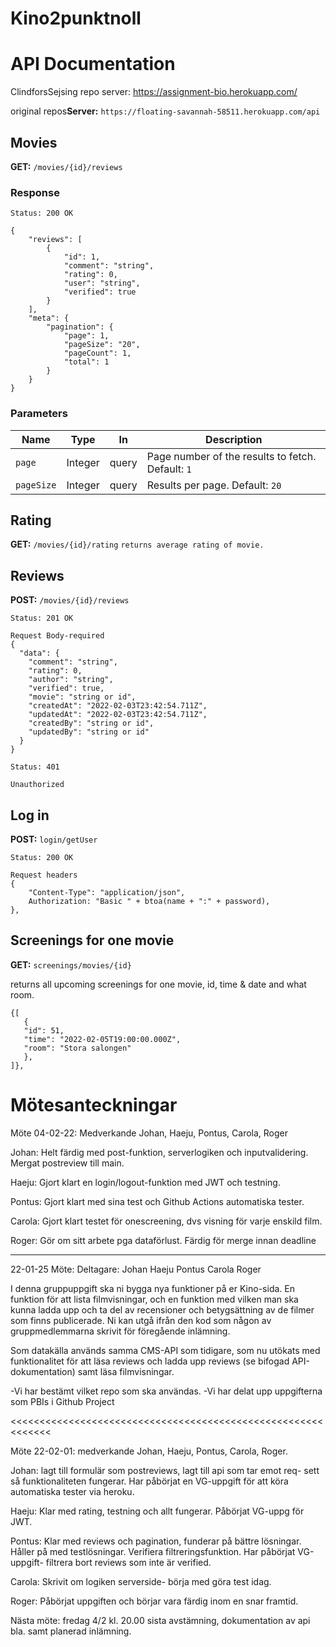 # Kino2punktnoll

# API Documentation

ClindforsSejsing repo server: https://assignment-bio.herokuapp.com/

original repos**Server:** `https://floating-savannah-58511.herokuapp.com/api `

## Movies

**GET:** `/movies/{id}/reviews`

### Response

`Status: 200 OK`

```
{
    "reviews": [
        {
            "id": 1,
            "comment": "string",
            "rating": 0,
            "user": "string",
            "verified": true
        }
    ],
    "meta": {
        "pagination": {
            "page": 1,
            "pageSize": "20",
            "pageCount": 1,
            "total": 1
        }
    }
}
```

### Parameters

| Name       | Type    | In    | Description                                       |
| ---------- | ------- | ----- | ------------------------------------------------- |
| `page`     | Integer | query | Page number of the results to fetch. Default: `1` |
| `pageSize` | Integer | query | Results per page. Default: `20`                   |

## Rating

**GET:** `/movies/{id}/rating`
`returns average rating of movie.`

## Reviews

**POST:** `/movies/{id}/reviews`

`Status: 201 OK`

```
Request Body-required
{
  "data": {
    "comment": "string",
    "rating": 0,
    "author": "string",
    "verified": true,
    "movie": "string or id",
    "createdAt": "2022-02-03T23:42:54.711Z",
    "updatedAt": "2022-02-03T23:42:54.711Z",
    "createdBy": "string or id",
    "updatedBy": "string or id"
  }
}
```

`Status: 401`

```
Unauthorized
```

## Log in

**POST:** `login/getUser`

`Status: 200 OK`

```
Request headers
{
    "Content-Type": "application/json",
    Authorization: "Basic " + btoa(name + ":" + password),
},
```

## Screenings for one movie

**GET:** `screenings/movies/{id}`

returns all upcoming screenings for one movie, id, time & date and what room.

```
{[
   {
   "id": 51,
   "time": "2022-02-05T19:00:00.000Z",
   "room": "Stora salongen"
   },
]},
```

# Mötesanteckningar

Möte 04-02-22: Medverkande Johan, Haeju, Pontus, Carola, Roger

Johan: Helt färdig med post-funktion, serverlogiken och inputvalidering. Mergat postreview till main.

Haeju: Gjort klart en login/logout-funktion med JWT och testning.

Pontus: Gjort klart med sina test och Github Actions automatiska tester.

Carola: Gjort klart testet för onescreening, dvs visning för varje enskild film.

Roger: Gör om sitt arbete pga dataförlust. Färdig för merge innan deadline

---

22-01-25 Möte:
Deltagare:
Johan
Haeju
Pontus
Carola
Roger

I denna gruppuppgift ska ni bygga nya funktioner på er Kino-sida. En funktion för att lista filmvisningar, och en funktion med vilken man ska kunna ladda upp och ta del av recensioner och betygsättning av de filmer som finns publicerade. Ni kan utgå ifrån den kod som någon av gruppmedlemmarna skrivit för föregående inlämning.

Som datakälla används samma CMS-API som tidigare, som nu utökats med funktionalitet för att läsa reviews och ladda upp reviews (se bifogad API-dokumentation) samt läsa filmvisningar.

-Vi har bestämt vilket repo som ska användas.
-Vi har delat upp uppgifterna som PBIs i Github Project

<<<<<<<<<<<<<<<<<<<<<<<<<<<<<<<<<<<<<<<<<<<<<<<<<<<<<<<<<<<<<

Möte 22-02-01: medverkande Johan, Haeju, Pontus, Carola, Roger.

Johan: lagt till formulär som postreviews, lagt till api som tar emot req- sett så funktionaliteten fungerar. Har påbörjat en VG-uppgift för att köra automatiska tester via heroku.

Haeju: Klar med rating, testning och allt fungerar. Påbörjat VG-uppg för JWT.

Pontus: Klar med reviews och pagination, funderar på bättre lösningar. Håller på med testlösningar. Verifiera filtreringsfunktion.
Har påbörjat VG-uppgift- filtrera bort reviews som inte är verified.

Carola: Skrivit om logiken serverside- börja med göra test idag.

Roger: Påbörjat uppgiften och börjar vara färdig inom en snar framtid.

Nästa möte: fredag 4/2 kl. 20.00 sista avstämning, dokumentation av api bla. samt planerad inlämning.
